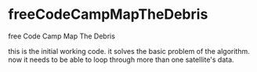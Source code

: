 # freeCodeCampMapTheDebris
free Code Camp Map The Debris

this is the initial working code. it solves the basic problem of the algorithm. 
now it needs to be able to loop through more than one satellite's data.
